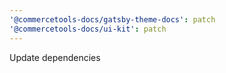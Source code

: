 ```yaml
---
'@commercetools-docs/gatsby-theme-docs': patch
'@commercetools-docs/ui-kit': patch
---
```


Update dependencies

